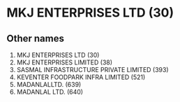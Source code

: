# MKJ ENTERPRISES LTD (30)

## Other names
1. MKJ ENTERPRISES LTD (30)
1. MKJ ENTERPRISES LIMITED (38)
2. SASMAL INFRASTRUCTURE PRIVATE LIMITED (393)
3. KEVENTER FOODPARK INFRA LIMITED (521)
4. MADANLALLTD. (639)
5. MADANLAL LTD. (640)
